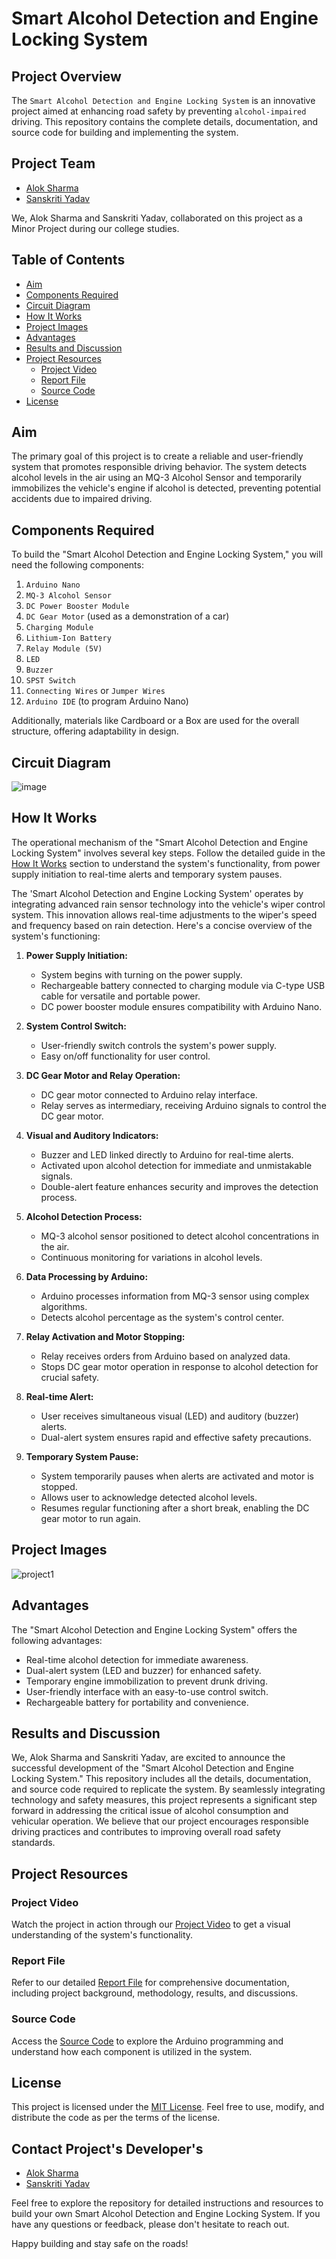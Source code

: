 # Smart Alcohol Detection and Engine Locking System

## Project Overview

The `Smart Alcohol Detection and Engine Locking System` is an innovative project aimed at enhancing road safety by preventing `alcohol-impaired` driving. This repository contains the complete details, documentation, and source code for building and implementing the system.

## Project Team

- [Alok Sharma](https://linkedin.com/in/alok-sharma2002-)
- [Sanskriti Yadav](https://linkedin.com/in/)

We, Alok Sharma and Sanskriti Yadav, collaborated on this project as a Minor Project during our college studies.

## Table of Contents

- [Aim](#aim)
- [Components Required](#components-required)
- [Circuit Diagram](#circuit-diagram)
- [How It Works](#how-it-works)
- [Project Images](#project-images)
- [Advantages](#advantages)
- [Results and Discussion](#results-and-discussion)
- [Project Resources](#project-resources)
  - [Project Video](#project-video)
  - [Report File](#report-file)
  - [Source Code](#source-code)
- [License](#license)

## Aim

The primary goal of this project is to create a reliable and user-friendly system that promotes responsible driving behavior. The system detects alcohol levels in the air using an MQ-3 Alcohol Sensor and temporarily immobilizes the vehicle's engine if alcohol is detected, preventing potential accidents due to impaired driving.

## Components Required

To build the "Smart Alcohol Detection and Engine Locking System," you will need the following components:

1. `Arduino Nano`
2. `MQ-3 Alcohol Sensor`
3. `DC Power Booster Module`
4. `DC Gear Motor` (used as a demonstration of a car)
5. `Charging Module`
6. `Lithium-Ion Battery`
7. `Relay Module (5V)`
8. `LED`
9. `Buzzer`
10. `SPST Switch`
11. `Connecting Wires` or `Jumper Wires`
12. `Arduino IDE` (to program Arduino Nano)

Additionally, materials like Cardboard or a Box are used for the overall structure, offering adaptability in design.


## Circuit Diagram


![image](https://github.com/Alok-2002/Smart_Alcohol_Detection_And_Engine_Locking_Project/assets/93814546/4ad73bef-16c9-4ad9-853e-de6b30eabbf6)


## How It Works

The operational mechanism of the "Smart Alcohol Detection and Engine Locking System" involves several key steps. Follow the detailed guide in the [How It Works](#how-it-works) section to understand the system's functionality, from power supply initiation to real-time alerts and temporary system pauses.

The 'Smart Alcohol Detection and Engine Locking System' operates by integrating advanced rain sensor technology into the vehicle's wiper control system. This innovation allows real-time adjustments to the wiper's speed and frequency based on rain detection. Here's a concise overview of the system's functioning:

1. **Power Supply Initiation:**
   - System begins with turning on the power supply.
   - Rechargeable battery connected to charging module via C-type USB cable for versatile and portable power.
   - DC power booster module ensures compatibility with Arduino Nano.

2. **System Control Switch:**
   - User-friendly switch controls the system's power supply.
   - Easy on/off functionality for user control.

3. **DC Gear Motor and Relay Operation:**
   - DC gear motor connected to Arduino relay interface.
   - Relay serves as intermediary, receiving Arduino signals to control the DC gear motor.

4. **Visual and Auditory Indicators:**
   - Buzzer and LED linked directly to Arduino for real-time alerts.
   - Activated upon alcohol detection for immediate and unmistakable signals.
   - Double-alert feature enhances security and improves the detection process.

5. **Alcohol Detection Process:**
   - MQ-3 alcohol sensor positioned to detect alcohol concentrations in the air.
   - Continuous monitoring for variations in alcohol levels.

6. **Data Processing by Arduino:**
   - Arduino processes information from MQ-3 sensor using complex algorithms.
   - Detects alcohol percentage as the system's control center.

7. **Relay Activation and Motor Stopping:**
   - Relay receives orders from Arduino based on analyzed data.
   - Stops DC gear motor operation in response to alcohol detection for crucial safety.

8. **Real-time Alert:**
   - User receives simultaneous visual (LED) and auditory (buzzer) alerts.
   - Dual-alert system ensures rapid and effective safety precautions.

9. **Temporary System Pause:**
   - System temporarily pauses when alerts are activated and motor is stopped.
   - Allows user to acknowledge detected alcohol levels.
   - Resumes regular functioning after a short break, enabling the DC gear motor to run again.


## Project Images

![project1](https://github.com/Alok-2002/Smart_Alcohol_Detection_And_Engine_Locking_Project/assets/93814546/b82caa7e-56ba-4f24-934a-2efdf75e81c1)



## Advantages

The "Smart Alcohol Detection and Engine Locking System" offers the following advantages:

- Real-time alcohol detection for immediate awareness.
- Dual-alert system (LED and buzzer) for enhanced safety.
- Temporary engine immobilization to prevent drunk driving.
- User-friendly interface with an easy-to-use control switch.
- Rechargeable battery for portability and convenience.


## Results and Discussion

We, Alok Sharma and Sanskriti Yadav, are excited to announce the successful development of the "Smart Alcohol Detection and Engine Locking System." This repository includes all the details, documentation, and source code required to replicate the system. By seamlessly integrating technology and safety measures, this project represents a significant step forward in addressing the critical issue of alcohol consumption and vehicular operation. We believe that our project encourages responsible driving practices and contributes to improving overall road safety standards.

## Project Resources

### Project Video

Watch the project in action through our [Project Video](https://drive.google.com/file/d/1y-2GBZmoOKTEgctpraJHkuCLuDUZS-Go/view?usp=sharing) to get a visual understanding of the system's functionality.

### Report File

Refer to our detailed [Report File](https://drive.google.com/file/d/1LsCi9v50wTjgJwzwc7gqz5gHW4UfH5_W/view?usp=sharing) for comprehensive documentation, including project background, methodology, results, and discussions.

### Source Code

Access the [Source Code](Code.ino) to explore the Arduino programming and understand how each component is utilized in the system.

## License

This project is licensed under the [MIT License](LICENSE). Feel free to use, modify, and distribute the code as per the terms of the license.


## Contact Project's Developer's
- [Alok Sharma](mailto:sharmaalok02gwl@gmail.com)
- [Sanskriti Yadav](mailto:sanskriti2377@gmail.com)


Feel free to explore the repository for detailed instructions and resources to build your own Smart Alcohol Detection and Engine Locking System. If you have any questions or feedback, please don't hesitate to reach out.

Happy building and stay safe on the roads!
